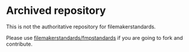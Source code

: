 # Archived repository

This is not the authoritative repository for filemakerstandards.

Please use [filemakerstandards/fmpstandards](https://github.com/filemakerstandards/fmpstandards) if you are going to fork and contribute.
